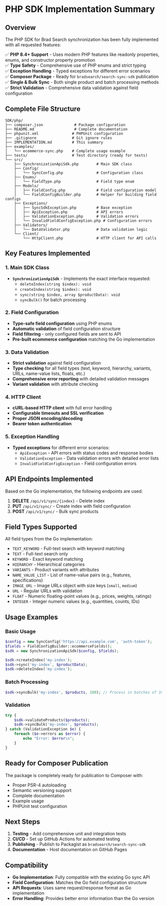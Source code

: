 # PHP SDK Implementation Summary

## Overview

The PHP SDK for Brad Search synchronization has been fully implemented with all requested features:

✅ **PHP 8.4+ Support** - Uses modern PHP features like readonly properties, enums, and constructor property promotion  
✅ **Type Safety** - Comprehensive use of PHP enums and strict typing  
✅ **Exception Handling** - Typed exceptions for different error scenarios  
✅ **Composer Package** - Ready for `bradsearch/search-sync-sdk` publication  
✅ **Single & Bulk Sync** - Both single product and batch processing methods  
✅ **Strict Validation** - Comprehensive data validation against field configuration

## Complete File Structure

```
SDK/php/
├── composer.json              # Package configuration
├── README.md                  # Complete documentation
├── phpunit.xml               # PHPUnit configuration
├── .gitignore                # Git ignore rules
├── IMPLEMENTATION.md         # This summary
├── examples/
│   └── ecommerce-sync.php    # Complete usage example
├── tests/                    # Test directory (ready for tests)
└── src/
    ├── SynchronizationApiSdk.php        # Main SDK class
    ├── Config/
    │   └── SyncConfig.php               # Configuration class
    ├── Enums/
    │   └── FieldType.php                # Field type enum
    ├── Models/
    │   ├── FieldConfig.php              # Field configuration model
    │   └── FieldConfigBuilder.php       # Helper for building field configs
    ├── Exceptions/
    │   ├── SyncSdkException.php         # Base exception
    │   ├── ApiException.php             # API errors
    │   ├── ValidationException.php      # Validation errors
    │   └── InvalidFieldConfigException.php # Configuration errors
    ├── Validators/
    │   └── DataValidator.php            # Data validation logic
    └── Client/
        └── HttpClient.php               # HTTP client for API calls
```

## Key Features Implemented

### 1. Main SDK Class

- **`SynchronizationApiSdk`** - Implements the exact interface requested:
  - `deleteIndex(string $index): void`
  - `createIndex(string $index): void`
  - `sync(string $index, array $productData): void`
  - `syncBulk()` for batch processing

### 2. Field Configuration

- **Type-safe field configuration** using PHP enums
- **Automatic validation** of field configuration structure
- **Field filtering** - only configured fields are sent to API
- **Pre-built ecommerce configuration** matching the Go implementation

### 3. Data Validation

- **Strict validation** against field configuration
- **Type checking** for all field types (text, keyword, hierarchy, variants, URLs, name-value lists, floats, etc.)
- **Comprehensive error reporting** with detailed validation messages
- **Variant validation** with attribute checking

### 4. HTTP Client

- **cURL-based HTTP client** with full error handling
- **Configurable timeouts and SSL verification**
- **Proper JSON encoding/decoding**
- **Bearer token authentication**

### 5. Exception Handling

- **Typed exceptions** for different error scenarios:
  - `ApiException` - API errors with status codes and response bodies
  - `ValidationException` - Data validation errors with detailed error lists
  - `InvalidFieldConfigException` - Field configuration errors

## API Endpoints Implemented

Based on the Go implementation, the following endpoints are used:

1. **DELETE** `/api/v1/sync/{index}` - Delete index
2. **PUT** `/api/v1/sync/` - Create index with field configuration
3. **POST** `/api/v1/sync/` - Bulk sync products

## Field Types Supported

All field types from the Go implementation:

- `TEXT_KEYWORD` - Full-text search with keyword matching
- `TEXT` - Full-text search only
- `KEYWORD` - Exact keyword matching
- `HIERARCHY` - Hierarchical categories
- `VARIANTS` - Product variants with attributes
- `NAME_VALUE_LIST` - List of name-value pairs (e.g., features, specifications)
- `IMAGE_URL` - Image URLs object with size keys (`small`, `medium`)
- `URL` - Regular URLs with validation
- `FLOAT` - Numeric floating-point values (e.g., prices, weights, ratings)
- `INTEGER` - Integer numeric values (e.g., quantities, counts, IDs)

## Usage Examples

### Basic Usage

```php
$config = new SyncConfig('https://api.example.com', 'auth-token');
$fields = FieldConfigBuilder::ecommerceFields();
$sdk = new SynchronizationApiSdk($config, $fields);

$sdk->createIndex('my-index');
$sdk->sync('my-index', $productData);
$sdk->deleteIndex('my-index');
```

### Batch Processing

```php
$sdk->syncBulk('my-index', $products, 100); // Process in batches of 100
```

### Validation

```php
try {
    $sdk->validateProducts($products);
    $sdk->syncBulk('my-index', $products);
} catch (ValidationException $e) {
    foreach ($e->errors as $error) {
        echo "Error: $error\n";
    }
}
```

## Ready for Composer Publication

The package is completely ready for publication to Composer with:

- Proper PSR-4 autoloading
- Semantic versioning support
- Complete documentation
- Example usage
- PHPUnit test configuration

## Next Steps

1. **Testing** - Add comprehensive unit and integration tests
2. **CI/CD** - Set up GitHub Actions for automated testing
3. **Publishing** - Publish to Packagist as `bradsearch/search-sync-sdk`
4. **Documentation** - Host documentation on GitHub Pages

## Compatibility

- **Go Implementation**: Fully compatible with the existing Go sync API
- **Field Configuration**: Matches the Go field configuration structure
- **API Requests**: Uses same request/response format as Go implementation
- **Error Handling**: Provides better error information than the Go version
